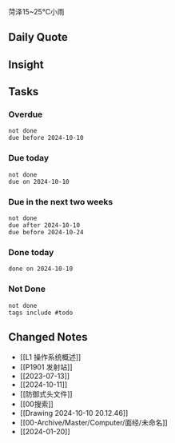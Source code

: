 菏泽15~25℃小雨

## Daily Quote

## Insight


## Tasks
### Overdue
```tasks
not done
due before 2024-10-10
```

### Due today
```tasks
not done
due on 2024-10-10
```

### Due in the next two weeks
```tasks
not done
due after 2024-10-10
due before 2024-10-24
```

### Done today
```tasks
done on 2024-10-10
```

### Not Done
```tasks
not done
tags include #todo
```

## Changed Notes
- [[L1 操作系统概述]]
- [[P1901 发射站]]
- [[2023-07-13]]
- [[2024-10-11]]
- [[防御式头文件]]
- [[00搜索]]
- [[Drawing 2024-10-10 20.12.46]]
- [[00-Archive/Master/Computer/面经/未命名]]
- [[2024-01-20]]

